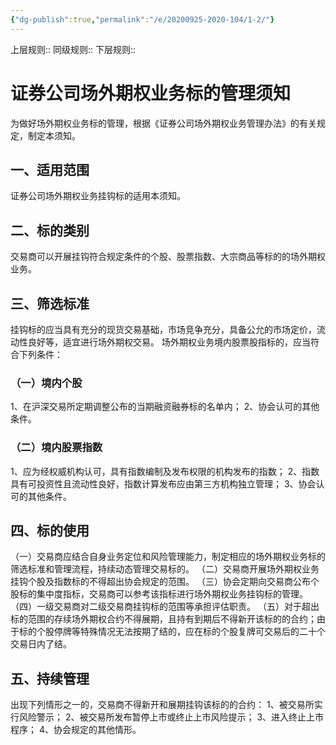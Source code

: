 ```yaml
---
{"dg-publish":true,"permalink":"/e/20200925-2020-104/1-2/"}
---
```


上层规则:: 
同级规则::
下层规则::

# 证券公司场外期权业务标的管理须知

为做好场外期权业务标的管理，根据《证券公司场外期权业务管理办法》的有关规定，制定本须知。
## 一、适用范围
证券公司场外期权业务挂钩标的适用本须知。
## 二、标的类别
交易商可以开展挂钩符合规定条件的个股、股票指数、大宗商品等标的的场外期权业务。
## 三、筛选标准
挂钩标的应当具有充分的现货交易基础，市场竞争充分，具备公允的市场定价，流动性良好等，适宜进行场外期权交易。
场外期权业务境内股票股指标的，应当符合下列条件：
### （一）境内个股
1、在沪深交易所定期调整公布的当期融资融券标的名单内； 
2、协会认可的其他条件。
### （二）境内股票指数
1、应为经权威机构认可，具有指数编制及发布权限的机构发布的指数；
2、指数具有可投资性且流动性良好，指数计算发布应由第三方机构独立管理；
3、协会认可的其他条件。
## 四、标的使用
（一）交易商应结合自身业务定位和风险管理能力，制定相应的场外期权业务标的筛选标准和管理流程，持续动态管理交易标的。
（二）交易商开展场外期权业务挂钩个股及指数标的不得超出协会规定的范围。
（三）协会定期向交易商公布个股标的集中度指标，交易商可以参考该指标进行场外期权业务挂钩标的管理。
（四）一级交易商对二级交易商挂钩标的范围等承担评估职责。
（五）对于超出标的范围的存续场外期权合约不得展期，且持有到期后不得新开该标的的合约；由于标的个股停牌等特殊情况无法按期了结的，应在标的个股复牌可交易后的二十个交易日内了结。
## 五、持续管理
出现下列情形之一的，交易商不得新开和展期挂钩该标的的合约：
1、被交易所实行风险警示；
2、被交易所发布暂停上市或终止上市风险提示；
3、进入终止上市程序；
4、协会规定的其他情形。

